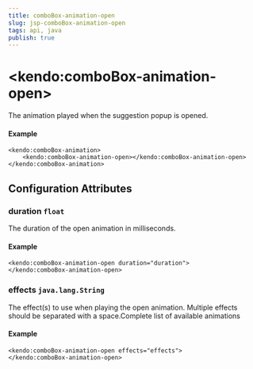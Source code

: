```yaml
---
title: comboBox-animation-open
slug: jsp-comboBox-animation-open
tags: api, java
publish: true
---
```


# \<kendo:comboBox-animation-open\>

The animation played when the suggestion popup is opened.

#### Example
    <kendo:comboBox-animation>
        <kendo:comboBox-animation-open></kendo:comboBox-animation-open>
    </kendo:comboBox-animation>

## Configuration Attributes

### duration `float`

The duration of the open animation in milliseconds.

#### Example
    <kendo:comboBox-animation-open duration="duration">
    </kendo:comboBox-animation-open>

### effects `java.lang.String`

The effect(s) to use when playing the open animation. Multiple effects should be separated with a space.Complete list of available animations

#### Example
    <kendo:comboBox-animation-open effects="effects">
    </kendo:comboBox-animation-open>

